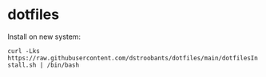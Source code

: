 # dotfiles

Install on new system:

`curl -Lks https://raw.githubusercontent.com/dstroobants/dotfiles/main/dotfilesInstall.sh | /bin/bash`

